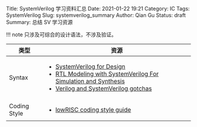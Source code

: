 Title: SystemVerilog 学习资料汇总
Date: 2021-01-22 19:21
Category: IC
Tags: SystemVerilog
Slug: systemverilog_summary
Author: Qian Gu
Status: draft
Summary: 总结 SV 学习资源

!!! note
    只涉及可综合的设计语法，不涉及验证。

| 类型 | 资源 |
| ---- | ---- |
| Syntax | <ul><li>[SystemVerilog for Design][book1]</li><li>[RTL Modeling with SystemVerilog For Simulation and Synthesis][book2]</li><li>[Verilog and SystemVerilog gotchas][book3]</li></ul> |
| Coding Style | <ul><li>[lowRISC coding style guide][guide]</li></ul> |

[book1]: https://book.douban.com/subject/1764888/
[book2]: https://www.sutherland-hdl.com/books_and_guides.html#RTL%20Book
[book3]: https://book.douban.com/subject/2859647/
[guide]: https://github.com/lowRISC/style-guides/blob/master/VerilogCodingStyle.md